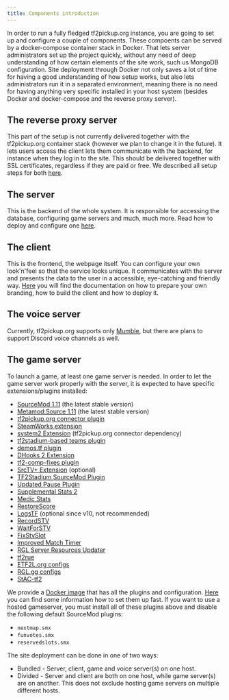 ```yaml
---
title: Components introduction
---
```


In order to run a fully fledged tf2pickup.org instance, you are going to set up and configure a couple of components. These compoents can be served by a docker-compose container stack in Docker. That lets server administrators set up the project quickly, without any need of deep understanding of how certain elements of the site work, such us MongoDB configuration. Site deployment through Docker not only saves a lot of time for having a good understanding of how setup works, but also lets administrators run it in a separated environment, meaning there is no need for having anything very specific installed in your host system (besides Docker and docker-compose and the reverse proxy server).

## The reverse proxy server

This part of the setup is not currently delivered together with the tf2pickup.org container stack (however we plan to change it in the future). It lets users access the client lets them communicate with the backend, for instance when they log in to the site. This should be delivered together with SSL certificates, regardless if they are paid or free. We described all setup steps for both [here](/docs/setup-prerequisites).

## The server

This is the backend of the whole system. It is responsible for accessing the database, configuring game servers and much, much more.
Read how to deploy and configure one [here](/docs/site-components-deployment).

## The client

This is the frontend, the webpage itself. You can configure your own look'n'feel so that the service looks unique.
It communicates with the server and presents the data to the user in a accessible, eye-catching and friendly way.
[Here](/docs/building-a-custom-client) you will find the documentation on how to prepare your own branding, how to build the client and how to deploy it.

## The voice server

Currently, tf2pickup.org supports only [Mumble](https://www.mumble.info/), but there are plans to support Discord voice
channels as well.

## The game server

To launch a game, at least one game server is needed. In order to let the game server work properly with the server, it is expected to have specific extensions/plugins installed:

- [SourceMod 1.11](https://www.sourcemod.net/downloads.php) (the latest stable version)
- [Metamod:Source 1.11](https://www.sourcemm.net/downloads.php?branch=stable) (the latest stable version)
- [tf2pickup.org connector plugin](https://github.com/tf2pickup-org/connector/releases)
- [SteamWorks extension](https://github.com/KyleSanderson/SteamWorks/releases)
- [system2 Extension](https://github.com/dordnung/System2/releases) (tf2pickup.org connector dependency)
- [tf2stadium-based teams plugin](https://github.com/tf2pickup-org/stadium-sm-plugin)
- [demos.tf plugin](https://github.com/demostf/plugin)
- [DHooks 2 Extension](https://github.com/peace-maker/DHooks2)
- [tf2-comp-fixes plugin](https://github.com/ldesgoui/tf2-comp-fixes)
- [SrcTV+ Extension](https://github.com/dalegaard/srctvplus) (optional)
- [TF2Stadium SourceMod Plugin](https://github.com/tf2pickup-org/stadium-sm-plugin)
- [Updated Pause Plugin](https://github.com/l-Aad-l/updated-pause-plugin/releases)
- [Supplemental Stats 2](https://github.com/F2/F2s-sourcemod-plugins#supplemental-stats-2-)
- [Medic Stats](https://github.com/F2/F2s-sourcemod-plugins#medic-stats-)
- [RestoreScore](https://github.com/F2/F2s-sourcemod-plugins#restorescore-)
- [LogsTF](https://github.com/F2/F2s-sourcemod-plugins#logstf-) (optional since v10, not recommended)
- [RecordSTV](https://github.com/F2/F2s-sourcemod-plugins#recordstv-)
- [WaitForSTV](https://github.com/F2/F2s-sourcemod-plugins#waitforstv-)
- [FixStvSlot](https://github.com/F2/F2s-sourcemod-plugins#fixstvslot-)
- [Improved Match Timer](https://github.com/dewbsku/Improved-Match-Timer)
- [RGL Server Resources Updater](https://github.com/RGLgg/server-resources-updater/releases)
- [tf2rue](https://github.com/sapphonie/tf2rue)
- [ETF2L.org configs](https://github.com/ETF2L/gameserver-configs)
- [RGL.gg configs](https://github.com/RGLgg/server-resources-updater/tree/master/cfg)
- [StAC-tf2](https://github.com/sapphonie/StAC-tf2)

We provide a [Docker image](https://github.com/tf2pickup-org/tf2-gameserver) that has all the plugins and configuration. [Here](/docs/site-components-deployment) you can find some information how to set them up fast. If you want to use a hosted gameserver, you must install all of these plugins above and disable the following default SourceMod plugins:

- `nextmap.smx`
- `funvotes.smx`
- `reservedslots.smx`

The site deployment can be done in one of two ways:

- Bundled - Server, client, game and voice server(s) on one host.
- Divided - Server and client are both on one host, while game server(s) are on another. This does not exclude hosting game servers on multiple different hosts.
